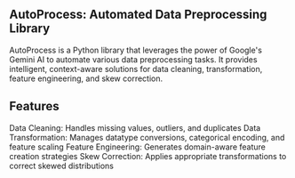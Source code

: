 ## AutoProcess: Automated Data Preprocessing Library

AutoProcess is a Python library that leverages the power of Google's Gemini AI to automate various data preprocessing tasks. It provides intelligent, context-aware solutions for data cleaning, transformation, feature engineering, and skew correction.


## Features

Data Cleaning: Handles missing values, outliers, and duplicates
Data Transformation: Manages datatype conversions, categorical encoding, and feature scaling
Feature Engineering: Generates domain-aware feature creation strategies
Skew Correction: Applies appropriate transformations to correct skewed distributions
